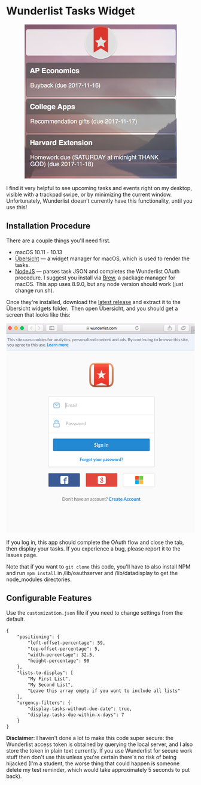 # Wunderlist Tasks Widget

<p align="center"> 
<img src="/doc/Screenshot.png">
</p>

I find it very helpful to see upcoming tasks and events right on my desktop, visible with a trackpad swipe, or by minimizing the current window.  Unfortunately, Wunderlist doesn't currently have this functionality, until you use this!

## Installation Procedure
There are a couple things you'll need first.   
* macOS 10.11 - 10.13
* [Übersicht](http://tracesof.net/uebersicht/) — a widget manager for macOS, which is used to render the tasks. 
* [NodeJS](https://nodejs.org) — parses task JSON and completes the Wunderlist OAuth procedure.  I suggest you install via [Brew](https://brew.sh), a package manager for macOS.  This app uses 8.9.0, but any node version should work (just change run.sh).  

Once they're installed, download the [latest release](https://github.com/Makiah/WunderlistTasksWidget/releases) and extract it to the Übersicht widgets folder.  Then open Übersicht, and you should get a screen that looks like this: 

<p align="center"> 
<img src="/doc/Login.png">
</p>

If you log in, this app should complete the OAuth flow and close the tab, then display your tasks.  If you experience a bug, please report it to the Issues page.  

Note that if you want to ```git clone``` this code, you'll have to also install NPM and run ```npm install``` in /lib/oauthserver and /lib/datadisplay to get the node_modules directories.  

## Configurable Features
Use the `customization.json` file if you need to change settings from the default.  
```
{
    "positioning": {
        "left-offset-percentage": 59, 
        "top-offset-percentage": 5, 
        "width-percentage": 32.5, 
        "height-percentage": 90 
    }, 
    "lists-to-display": [
        "My First List", 
        "My Second List", 
        "Leave this array empty if you want to include all lists"
    ], 
    "urgency-filters": {
        "display-tasks-without-due-date": true,
        "display-tasks-due-within-x-days": 7
    }
}
```

**Disclaimer**: I haven't done a lot to make this code super secure: the Wunderlist access token is obtained by querying the local server, and I also store the token in plain text currently.  If you use Wunderlist for secure work stuff then don't use this unless you're certain there's no risk of being hijacked (I'm a student, the worse thing that could happen is someone delete my test reminder, which would take approximately 5 seconds to put back).  
